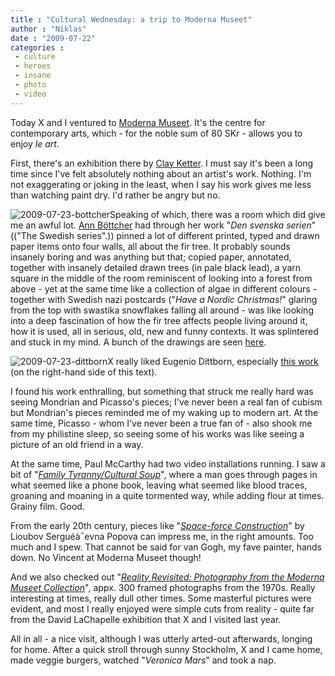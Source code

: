 ```yaml
---
title : "Cultural Wednesday: a trip to Moderna Museet"
author : "Niklas"
date : "2009-07-22"
categories : 
 - culture
 - heroes
 - insane
 - photo
 - video
---
```


Today X and I ventured to [Moderna Museet](http://modernamuseet.se). It's the centre for contemporary arts, which - for the noble sum of 80 SKr - allows you to enjoy _le art_.

First, there's an exhibition there by [Clay Ketter](http://www.artnet.com/artist/155607/clay-ketter.html). I must say it's been a long time since I've felt absolutely nothing about an artist's work. Nothing. I'm not exaggerating or joking in the least, when I say his work gives me less than watching paint dry. I'd rather be angry but no.

![2009-07-23-bottcher](https://niklasblog.com/wp-content/2009-07-23-bottcher.jpg "2009-07-23-bottcher")Speaking of which, there was a room which did give me an awful lot. [Ann Böttcher](http://www.modernamuseet.se/v4/templates/template1.asp?id=2660) had through her work "_Den svenska serien_" (("The Swedish series".)) pinned a lot of different printed, typed and drawn paper items onto four walls, all about the fir tree. It probably sounds insanely boring and was anything but that; copied paper, annotated, together with insanely detailed drawn trees (in pale black lead), a yarn square in the middle of the room reminiscent of looking into a forest from above - yet at the same time like a collection of algae in different colours - together with Swedish nazi postcards ("_Have a Nordic Christmas!_" glaring from the top with swastika snowflakes falling all around - was like looking into a deep fascination of how the fir tree affects people living around it, how it is used, all in serious, old, new and funny contexts. It was splintered and stuck in my mind. A bunch of the drawings are seen [here](http://www.nordenhake.com/php/artist.php?RefID=68).

![2009-07-23-dittborn](https://niklasblog.com/wp-content/2009-07-23-dittborn.jpg "2009-07-23-dittborn")X really liked Eugenio Dittborn, especially [this work](http://www.modernamuseet.se/emuseum/code/emuseum.asp?lang=SV&optprofile=objectsSV%2F%2F1&quicksearch=To+Spill+II&emu_action=quicksearch&moduleid=1&profile=objectssv) (on the right-hand side of this text).

I found his work enthralling, but something that struck me really hard was seeing Mondrian and Picasso's pieces; I've never been a real fan of cubism but Mondrian's pieces reminded me of my waking up to modern art. At the same time, Picasso - whom I've never been a true fan of - also shook me from my philistine sleep, so seeing some of his works was like seeing a picture of an old friend in a way.

At the same time, Paul McCarthy had two video installations running. I saw a bit of "_[Family Tyranny/Cultural Soup](http://www.eai.org/eai/title.htm?id=1297)_", where a man goes through pages in what seemed like a phone book, leaving what seemed like blood traces, groaning and moaning in a quite tormented way, while adding flour at times. Grainy film. Good.

From the early 20th century, pieces like "_[Space-force Construction](http://www.guardian.co.uk/artanddesign/gallery/2009/feb/09/popova-rodchenko-constructivist-tate?picture=342997058)_" by Lioubov Serguéà¯evna Popova can impress me, in the right amounts. Too much and I spew. That cannot be said for van Gogh, my fave painter, hands down. No Vincent at Moderna Museet though!

And we also checked out "_[Reality Revisited: Photography from the Moderna Museet Collection](http://www.modernamuseet.se/v4/templates/template3.asp?id=4148)_", appx. 300 framed photographs from the 1970s. Really interesting at times, really dull other times. Some masterful pictures were evident, and most I really enjoyed were simple cuts from reality - quite far from the David LaChapelle exhibition that X and I visited last year.

All in all - a nice visit, although I was utterly arted-out afterwards, longing for home. After a quick stroll through sunny Stockholm, X and I came home, made veggie burgers, watched "_Veronica Mars_" and took a nap.

